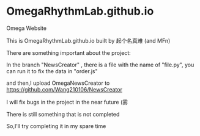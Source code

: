 # OmegaRhythmLab.github.io
Omega Website

This is OmegaRhythmLab.github.io built by 起个名真难 (and MFn)

There are something important about the project:

In the branch "NewsCreator" , there is a file with the name of "file.py", you can run it to fix the data in "order.js"

and then,I upload OmegaNewsCreator to https://github.com/Wang210106/NewsCreator

I will fix bugs in the project in the near future (雾

There is still something that is not completed

So,I'll try completing it in my spare time
